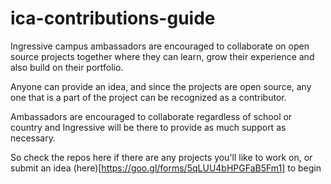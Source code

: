 # ica-contributions-guide

Ingressive campus ambassadors are encouraged to collaborate on open source projects together where they can learn, grow their experience
and also build on their portfolio.

Anyone can provide an idea, and since the projects are open source, any one that is a part of the project can be recognized as a 
contributor.

Ambassadors are encouraged to collaborate regardless of school or country and Ingressive will be there to provide as much support as necessary.

So check the repos here if there are any projects you'll like to work on, or submit an idea (here)[https://goo.gl/forms/5qLUU4bHPGFaB5Fm1] to begin
